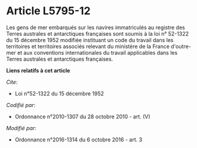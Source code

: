 # Article L5795-12

Les gens de mer embarqués sur les navires immatriculés au registre des Terres australes et antarctiques françaises sont
soumis à la loi n° 52-1322 du 15 décembre 1952 modifiée instituant un code du travail dans les territoires et territoires
associés relevant du ministère de la France d'outre-mer et aux conventions internationales du travail applicables dans les
Terres australes et antarctiques françaises.

**Liens relatifs à cet article**

_Cite_:

  - Loi n°52-1322 du 15 décembre 1952

_Codifié par_:

  - Ordonnance n°2010-1307 du 28 octobre 2010 - art. (V)

_Modifié par_:

  - Ordonnance n°2016-1314 du 6 octobre 2016 - art. 3
